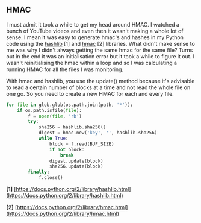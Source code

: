 ## HMAC

I must admit it took a while to get my head around HMAC. I watched a bunch of YouTube videos and even then it wasn't making a whole lot of sense. I mean it was easy to generate hmac's and hashes in my Python code using the [hashlib](https://docs.python.org/2/library/hashlib.html) [1] and [hmac](https://docs.python.org/2/library/hmac.html) [2] libraries. What didn't make sense to me was why I didn't always getting the same hmac for the same file? Turns out in the end it was an initialisation error but it took a while to figure it out. I wasn't reinitialising the hmac within a loop and so I was calculating a running HMAC for all the files I was monitoring.

With hmac and hashlib, you use the update() method because it's advisable to read a certain number of blocks at a time and not read the whole file on one go. So you need to create a new HMAC for each and every file.

```python
for file in glob.glob(os.path.join(path, '*')):
    if os.path.isfile(file):
        f = open(file, 'rb')
        try:
            sha256 = hashlib.sha256()
            digest = hmac.new('key', '', hashlib.sha256)
            while True:
                block = f.read(BUF_SIZE)
                if not block:
                    break
                digest.update(block)
                sha256.update(block)
        finally:
            f.close()
```

**[1]** [https://docs.python.org/2/library/hashlib.html](https://docs.python.org/2/library/hashlib.html)

**[2]** [https://docs.python.org/2/library/hmac.html](https://docs.python.org/2/library/hmac.html)